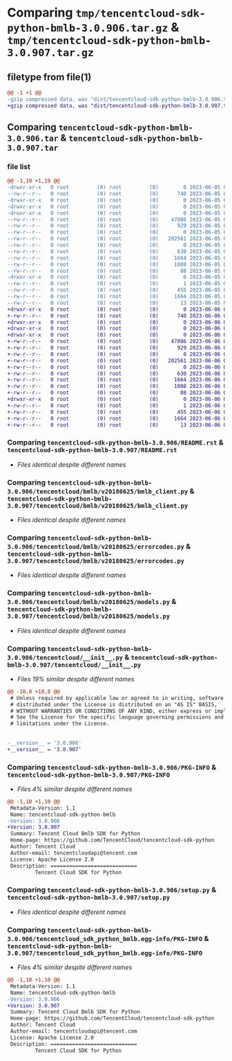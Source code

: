 # Comparing `tmp/tencentcloud-sdk-python-bmlb-3.0.906.tar.gz` & `tmp/tencentcloud-sdk-python-bmlb-3.0.907.tar.gz`

## filetype from file(1)

```diff
@@ -1 +1 @@
-gzip compressed data, was "dist/tencentcloud-sdk-python-bmlb-3.0.906.tar", last modified: Mon Jun  5 00:27:44 2023, max compression
+gzip compressed data, was "dist/tencentcloud-sdk-python-bmlb-3.0.907.tar", last modified: Tue Jun  6 02:19:47 2023, max compression
```

## Comparing `tencentcloud-sdk-python-bmlb-3.0.906.tar` & `tencentcloud-sdk-python-bmlb-3.0.907.tar`

### file list

```diff
@@ -1,19 +1,19 @@
-drwxr-xr-x   0 root         (0) root         (0)        0 2023-06-05 00:27:44.000000 tencentcloud-sdk-python-bmlb-3.0.906/
--rw-r--r--   0 root         (0) root         (0)      740 2023-06-05 00:27:44.000000 tencentcloud-sdk-python-bmlb-3.0.906/README.rst
-drwxr-xr-x   0 root         (0) root         (0)        0 2023-06-05 00:27:44.000000 tencentcloud-sdk-python-bmlb-3.0.906/tencentcloud/
-drwxr-xr-x   0 root         (0) root         (0)        0 2023-06-05 00:27:44.000000 tencentcloud-sdk-python-bmlb-3.0.906/tencentcloud/bmlb/
-drwxr-xr-x   0 root         (0) root         (0)        0 2023-06-05 00:27:44.000000 tencentcloud-sdk-python-bmlb-3.0.906/tencentcloud/bmlb/v20180625/
--rw-r--r--   0 root         (0) root         (0)    47086 2023-06-05 00:27:44.000000 tencentcloud-sdk-python-bmlb-3.0.906/tencentcloud/bmlb/v20180625/bmlb_client.py
--rw-r--r--   0 root         (0) root         (0)      929 2023-06-05 00:27:44.000000 tencentcloud-sdk-python-bmlb-3.0.906/tencentcloud/bmlb/v20180625/errorcodes.py
--rw-r--r--   0 root         (0) root         (0)        0 2023-06-05 00:27:44.000000 tencentcloud-sdk-python-bmlb-3.0.906/tencentcloud/bmlb/v20180625/__init__.py
--rw-r--r--   0 root         (0) root         (0)   202561 2023-06-05 00:27:44.000000 tencentcloud-sdk-python-bmlb-3.0.906/tencentcloud/bmlb/v20180625/models.py
--rw-r--r--   0 root         (0) root         (0)        0 2023-06-05 00:27:44.000000 tencentcloud-sdk-python-bmlb-3.0.906/tencentcloud/bmlb/__init__.py
--rw-r--r--   0 root         (0) root         (0)      630 2023-06-05 00:27:44.000000 tencentcloud-sdk-python-bmlb-3.0.906/tencentcloud/__init__.py
--rw-r--r--   0 root         (0) root         (0)     1664 2023-06-05 00:27:44.000000 tencentcloud-sdk-python-bmlb-3.0.906/PKG-INFO
--rw-r--r--   0 root         (0) root         (0)     1008 2023-06-05 00:27:44.000000 tencentcloud-sdk-python-bmlb-3.0.906/setup.py
--rw-r--r--   0 root         (0) root         (0)       88 2023-06-05 00:27:44.000000 tencentcloud-sdk-python-bmlb-3.0.906/setup.cfg
-drwxr-xr-x   0 root         (0) root         (0)        0 2023-06-05 00:27:44.000000 tencentcloud-sdk-python-bmlb-3.0.906/tencentcloud_sdk_python_bmlb.egg-info/
--rw-r--r--   0 root         (0) root         (0)        1 2023-06-05 00:27:44.000000 tencentcloud-sdk-python-bmlb-3.0.906/tencentcloud_sdk_python_bmlb.egg-info/dependency_links.txt
--rw-r--r--   0 root         (0) root         (0)      455 2023-06-05 00:27:44.000000 tencentcloud-sdk-python-bmlb-3.0.906/tencentcloud_sdk_python_bmlb.egg-info/SOURCES.txt
--rw-r--r--   0 root         (0) root         (0)     1664 2023-06-05 00:27:44.000000 tencentcloud-sdk-python-bmlb-3.0.906/tencentcloud_sdk_python_bmlb.egg-info/PKG-INFO
--rw-r--r--   0 root         (0) root         (0)       13 2023-06-05 00:27:44.000000 tencentcloud-sdk-python-bmlb-3.0.906/tencentcloud_sdk_python_bmlb.egg-info/top_level.txt
+drwxr-xr-x   0 root         (0) root         (0)        0 2023-06-06 02:19:47.000000 tencentcloud-sdk-python-bmlb-3.0.907/
+-rw-r--r--   0 root         (0) root         (0)      740 2023-06-06 02:19:47.000000 tencentcloud-sdk-python-bmlb-3.0.907/README.rst
+drwxr-xr-x   0 root         (0) root         (0)        0 2023-06-06 02:19:47.000000 tencentcloud-sdk-python-bmlb-3.0.907/tencentcloud/
+drwxr-xr-x   0 root         (0) root         (0)        0 2023-06-06 02:19:47.000000 tencentcloud-sdk-python-bmlb-3.0.907/tencentcloud/bmlb/
+drwxr-xr-x   0 root         (0) root         (0)        0 2023-06-06 02:19:47.000000 tencentcloud-sdk-python-bmlb-3.0.907/tencentcloud/bmlb/v20180625/
+-rw-r--r--   0 root         (0) root         (0)    47086 2023-06-06 02:19:47.000000 tencentcloud-sdk-python-bmlb-3.0.907/tencentcloud/bmlb/v20180625/bmlb_client.py
+-rw-r--r--   0 root         (0) root         (0)      929 2023-06-06 02:19:47.000000 tencentcloud-sdk-python-bmlb-3.0.907/tencentcloud/bmlb/v20180625/errorcodes.py
+-rw-r--r--   0 root         (0) root         (0)        0 2023-06-06 02:19:47.000000 tencentcloud-sdk-python-bmlb-3.0.907/tencentcloud/bmlb/v20180625/__init__.py
+-rw-r--r--   0 root         (0) root         (0)   202561 2023-06-06 02:19:47.000000 tencentcloud-sdk-python-bmlb-3.0.907/tencentcloud/bmlb/v20180625/models.py
+-rw-r--r--   0 root         (0) root         (0)        0 2023-06-06 02:19:47.000000 tencentcloud-sdk-python-bmlb-3.0.907/tencentcloud/bmlb/__init__.py
+-rw-r--r--   0 root         (0) root         (0)      630 2023-06-06 02:19:47.000000 tencentcloud-sdk-python-bmlb-3.0.907/tencentcloud/__init__.py
+-rw-r--r--   0 root         (0) root         (0)     1664 2023-06-06 02:19:47.000000 tencentcloud-sdk-python-bmlb-3.0.907/PKG-INFO
+-rw-r--r--   0 root         (0) root         (0)     1008 2023-06-06 02:19:47.000000 tencentcloud-sdk-python-bmlb-3.0.907/setup.py
+-rw-r--r--   0 root         (0) root         (0)       88 2023-06-06 02:19:47.000000 tencentcloud-sdk-python-bmlb-3.0.907/setup.cfg
+drwxr-xr-x   0 root         (0) root         (0)        0 2023-06-06 02:19:47.000000 tencentcloud-sdk-python-bmlb-3.0.907/tencentcloud_sdk_python_bmlb.egg-info/
+-rw-r--r--   0 root         (0) root         (0)        1 2023-06-06 02:19:47.000000 tencentcloud-sdk-python-bmlb-3.0.907/tencentcloud_sdk_python_bmlb.egg-info/dependency_links.txt
+-rw-r--r--   0 root         (0) root         (0)      455 2023-06-06 02:19:47.000000 tencentcloud-sdk-python-bmlb-3.0.907/tencentcloud_sdk_python_bmlb.egg-info/SOURCES.txt
+-rw-r--r--   0 root         (0) root         (0)     1664 2023-06-06 02:19:47.000000 tencentcloud-sdk-python-bmlb-3.0.907/tencentcloud_sdk_python_bmlb.egg-info/PKG-INFO
+-rw-r--r--   0 root         (0) root         (0)       13 2023-06-06 02:19:47.000000 tencentcloud-sdk-python-bmlb-3.0.907/tencentcloud_sdk_python_bmlb.egg-info/top_level.txt
```

### Comparing `tencentcloud-sdk-python-bmlb-3.0.906/README.rst` & `tencentcloud-sdk-python-bmlb-3.0.907/README.rst`

 * *Files identical despite different names*

### Comparing `tencentcloud-sdk-python-bmlb-3.0.906/tencentcloud/bmlb/v20180625/bmlb_client.py` & `tencentcloud-sdk-python-bmlb-3.0.907/tencentcloud/bmlb/v20180625/bmlb_client.py`

 * *Files identical despite different names*

### Comparing `tencentcloud-sdk-python-bmlb-3.0.906/tencentcloud/bmlb/v20180625/errorcodes.py` & `tencentcloud-sdk-python-bmlb-3.0.907/tencentcloud/bmlb/v20180625/errorcodes.py`

 * *Files identical despite different names*

### Comparing `tencentcloud-sdk-python-bmlb-3.0.906/tencentcloud/bmlb/v20180625/models.py` & `tencentcloud-sdk-python-bmlb-3.0.907/tencentcloud/bmlb/v20180625/models.py`

 * *Files identical despite different names*

### Comparing `tencentcloud-sdk-python-bmlb-3.0.906/tencentcloud/__init__.py` & `tencentcloud-sdk-python-bmlb-3.0.907/tencentcloud/__init__.py`

 * *Files 19% similar despite different names*

```diff
@@ -10,8 +10,8 @@
 # Unless required by applicable law or agreed to in writing, software
 # distributed under the License is distributed on an "AS IS" BASIS,
 # WITHOUT WARRANTIES OR CONDITIONS OF ANY KIND, either express or implied.
 # See the License for the specific language governing permissions and
 # limitations under the License.
 
 
-__version__ = '3.0.906'
+__version__ = '3.0.907'
```

### Comparing `tencentcloud-sdk-python-bmlb-3.0.906/PKG-INFO` & `tencentcloud-sdk-python-bmlb-3.0.907/PKG-INFO`

 * *Files 4% similar despite different names*

```diff
@@ -1,10 +1,10 @@
 Metadata-Version: 1.1
 Name: tencentcloud-sdk-python-bmlb
-Version: 3.0.906
+Version: 3.0.907
 Summary: Tencent Cloud Bmlb SDK for Python
 Home-page: https://github.com/TencentCloud/tencentcloud-sdk-python
 Author: Tencent Cloud
 Author-email: tencentcloudapi@tencent.com
 License: Apache License 2.0
 Description: ============================
         Tencent Cloud SDK for Python
```

### Comparing `tencentcloud-sdk-python-bmlb-3.0.906/setup.py` & `tencentcloud-sdk-python-bmlb-3.0.907/setup.py`

 * *Files identical despite different names*

### Comparing `tencentcloud-sdk-python-bmlb-3.0.906/tencentcloud_sdk_python_bmlb.egg-info/PKG-INFO` & `tencentcloud-sdk-python-bmlb-3.0.907/tencentcloud_sdk_python_bmlb.egg-info/PKG-INFO`

 * *Files 4% similar despite different names*

```diff
@@ -1,10 +1,10 @@
 Metadata-Version: 1.1
 Name: tencentcloud-sdk-python-bmlb
-Version: 3.0.906
+Version: 3.0.907
 Summary: Tencent Cloud Bmlb SDK for Python
 Home-page: https://github.com/TencentCloud/tencentcloud-sdk-python
 Author: Tencent Cloud
 Author-email: tencentcloudapi@tencent.com
 License: Apache License 2.0
 Description: ============================
         Tencent Cloud SDK for Python
```


